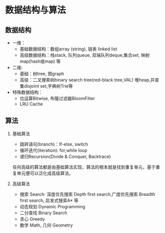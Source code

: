 # 数据结构与算法

## 数据结构

* 一维：
  * 基础数据结构：数组array (string), 链表 linked list
  * 高级数据结构：栈stack, 队列queue, 双端队列deque,集合set, 映射map(hash或map) 等
* 二维:
  * 基础：树tree,  图graph
  * 高级：二叉搜索树binary search tree(red-black tree,VAL) 堆heap,并查集disjoint set,字典树Trie等
* 特殊数据结构：
  * 位运算Bitwise, 布隆过滤器BloomFilter
  * LRU Cache

## 算法

1. 基础算法

    * 跳转语句(branch)：If-else, switch  
    * 循环迭代(iteration): for,while loop  
    * 递归Recursion(Divide & Conquer, Backtrace)

    任何高级的算法都是由基础算法实现，算法的根本就是找到重复单元，基于重复单元便可以泛化成高级算法。

2. 高级算法

    * 搜索 Search: 深度优先搜索 Depth first search,广度优先搜索 Breadth first search, 启发式搜索A* 等
    * 动态规划 Dynamic Programming
    * 二分查找 Binary Search
    * 贪心 Greedy
    * 数学 Math, 几何 Geometry  
